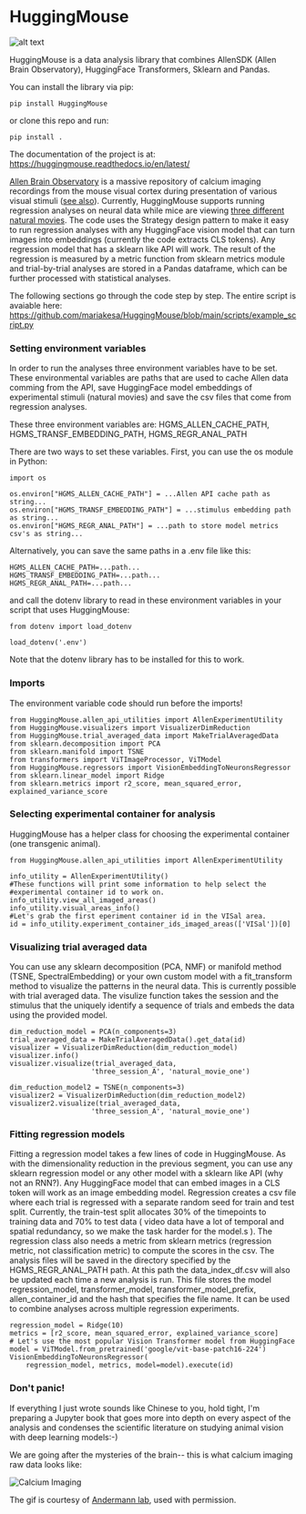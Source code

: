 # HuggingMouse

![alt text](https://github.com/mariakesa/HuggingMouse/blob/main/logo_CC0_attention.jpg)

HuggingMouse is a data analysis library that combines AllenSDK (Allen Brain Observatory), HuggingFace Transformers, Sklearn
and Pandas. 

You can install the library via pip:

    pip install HuggingMouse

or clone this repo and run:

    pip install .

The documentation of the project is at: https://huggingmouse.readthedocs.io/en/latest/

[Allen Brain Observatory](https://allensdk.readthedocs.io/en/latest/brain_observatory.html) is a massive repository of calcium imaging recordings from the mouse visual cortex during presentation of various visual stimuli ([see also](https://github.com/AllenInstitute/brain_observatory_examples/blob/master/Visual%20Coding%202P%20Cheat%20Sheet%20October2018.pdf)). Currently, HuggingMouse supports running regression analyses on neural data while mice are viewing [three different natural movies](https://observatory.brain-map.org/visualcoding/stimulus/natural_movies). The code uses the Strategy design pattern to make it easy to run regression analyses with any HuggingFace vision model that can turn images into embeddings (currently the code extracts CLS tokens). Any regression model that has a sklearn like API will work. The result of the regression is measured by a metric function from sklearn metrics module and trial-by-trial analyses are stored in a Pandas dataframe, which can be further processed with statistical analyses. 

The following sections go through the code step by step. The entire script is avaiable here: https://github.com/mariakesa/HuggingMouse/blob/main/scripts/example_script.py

### Setting environment variables

In order to run the analyses three environment variables have to be set. These environmental variables are paths that are used to cache Allen data comming from the API, save HuggingFace model embeddings of experimental stimuli (natural movies)
and save the csv files that come from regression analyses. 

These three environment variables are: HGMS_ALLEN_CACHE_PATH, HGMS_TRANSF_EMBEDDING_PATH, HGMS_REGR_ANAL_PATH

There are two ways to set these variables. First, you can use the os module in Python:

    import os

    os.environ["HGMS_ALLEN_CACHE_PATH"] = ...Allen API cache path as string...
    os.environ["HGMS_TRANSF_EMBEDDING_PATH"] = ...stimulus embedding path as string...
    os.environ["HGMS_REGR_ANAL_PATH"] = ...path to store model metrics csv's as string...

Alternatively, you can save the same paths in a .env file like this:

    HGMS_ALLEN_CACHE_PATH=...path... 
    HGMS_TRANSF_EMBEDDING_PATH=...path...
    HGMS_REGR_ANAL_PATH=...path...

and call the dotenv library to read in these environment variables in your script that uses HuggingMouse:

    from dotenv import load_dotenv

    load_dotenv('.env')

Note that the dotenv library has to be installed for this to work.

### Imports

The environment variable code should run before the imports!

    from HuggingMouse.allen_api_utilities import AllenExperimentUtility
    from HuggingMouse.visualizers import VisualizerDimReduction
    from HuggingMouse.trial_averaged_data import MakeTrialAveragedData
    from sklearn.decomposition import PCA
    from sklearn.manifold import TSNE
    from transformers import ViTImageProcessor, ViTModel
    from HuggingMouse.regressors import VisionEmbeddingToNeuronsRegressor
    from sklearn.linear_model import Ridge
    from sklearn.metrics import r2_score, mean_squared_error, explained_variance_score


### Selecting experimental container for analysis

HuggingMouse has a helper class for choosing the experimental container (one transgenic animal).

    from HuggingMouse.allen_api_utilities import AllenExperimentUtility

    info_utility = AllenExperimentUtility()
    #These functions will print some information to help select the
    #experimental container id to work on. 
    info_utility.view_all_imaged_areas()
    info_utility.visual_areas_info()
    #Let's grab the first eperiment container id in the VISal area. 
    id = info_utility.experiment_container_ids_imaged_areas(['VISal'])[0]


### Visualizing trial averaged data

You can use any sklearn decomposition (PCA, NMF) or manifold method (TSNE, SpectralEmbedding) or
your own custom model with a fit_transform method to visualize the patterns in the neural data. 
This is currently possible with trial averaged data. The visulize function takes the session and 
the stimulus that the uniquely identify a sequence of trials and embeds the data
using the provided model. 

    dim_reduction_model = PCA(n_components=3)
    trial_averaged_data = MakeTrialAveragedData().get_data(id)
    visualizer = VisualizerDimReduction(dim_reduction_model)
    visualizer.info()
    visualizer.visualize(trial_averaged_data,
                        'three_session_A', 'natural_movie_one')

    dim_reduction_model2 = TSNE(n_components=3)
    visualizer2 = VisualizerDimReduction(dim_reduction_model2)
    visualizer2.visualize(trial_averaged_data,
                        'three_session_A', 'natural_movie_one')

### Fitting regression models

Fitting a regression model takes a few lines of code in HuggingMouse. As with the 
dimensionality reduction in the previous segment, you can use any sklearn regression model
or any other model with a sklearn like API (why not an RNN?). Any HuggingFace model that can
embed images in a CLS token will work as an image embedding model. Regression creates a csv file
where each trial is regressed with a separate random seed for train and test split. Currently,
the train-test split allocates 30% of the timepoints to training data and 70% to test data (
video data have a lot of temporal and spatial redundancy, so we make the task harder for the model.s
). The regression class also needs a metric from sklearn metrics (regression metric, not classification metric)
to compute the scores in the csv. The analysis files will be saved in the directory specified by the
HGMS_REGR_ANAL_PATH path. At this path the data_index_df.csv will also be updated each time a new
analysis is run. This file stores the model regression_model, transformer_model, transformer_model_prefix,
allen_container_id and the hash that specifies the file name. It can be used to combine analyses across
multiple regression experiments. 

    regression_model = Ridge(10)
    metrics = [r2_score, mean_squared_error, explained_variance_score]
    # Let's use the most popular Vision Transformer model from HuggingFace
    model = ViTModel.from_pretrained('google/vit-base-patch16-224')
    VisionEmbeddingToNeuronsRegressor(
        regression_model, metrics, model=model).execute(id)

### Don't panic!

If everything I just wrote sounds like Chinese to you, hold tight, I'm preparing a Jupyter book 
that goes more into depth on every aspect of the analysis and condenses the scientific literature
on studying animal vision with deep learning models:-)

We are going after the mysteries of the brain-- this is what calcium imaging raw data looks like:

![Calcium Imaging](https://github.com/mariakesa/HuggingMouse/blob/main/calcium_movie.gif)

The gif is courtesy of [Andermann lab](https://www.andermannlab.com/), used with permission.



